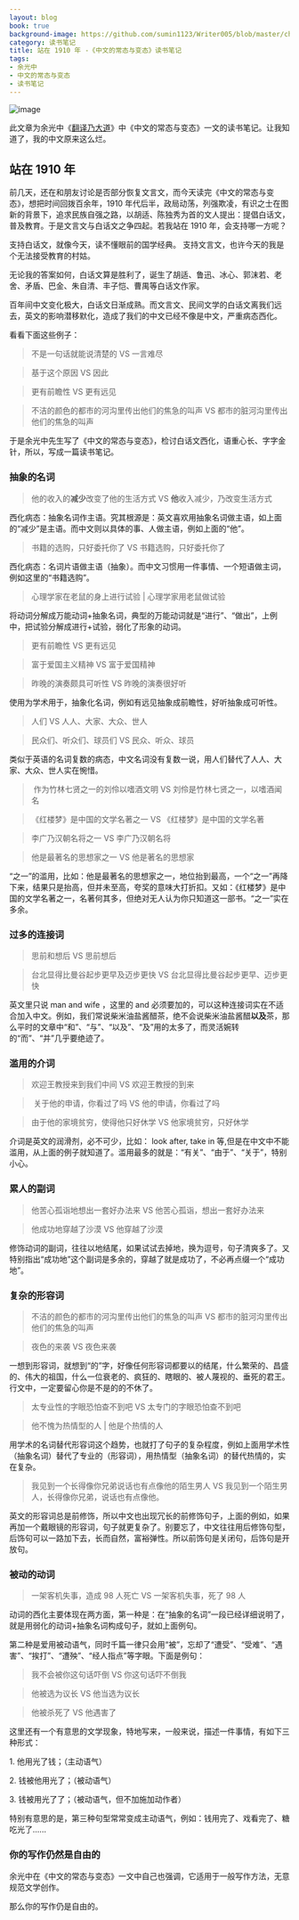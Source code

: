 ```yaml
---
layout: blog
book: true
background-image: https://github.com/sumin1123/Writer005/blob/master/ch-4/PicCH-4notes180303.jpg?raw=true
category: 读书笔记
title: 站在 1910 年 -《中文的常态与变态》读书笔记
tags:
- 余光中
- 中文的常态与变态
- 读书笔记
---
```


![image](http://upload-images.jianshu.io/upload_images/9338271-b1fad3a3c61d79de?imageMogr2/auto-orient/strip%7CimageView2/2/w/1240)

此文章为余光中《[翻译乃大道](https://book.douban.com/subject/26279084/)》中《中文的常态与变态》一文的读书笔记。让我知道了，我的中文原来这么烂。

## 站在 1910 年

前几天，还在和朋友讨论是否部分恢复文言文，而今天读完《中文的常态与变态》，想把时间回拨百余年，1910 年代后半，政局动荡，列强欺凌，有识之士在图新的背景下，追求民族自强之路，以胡适、陈独秀为首的文人提出：提倡白话文，普及教育。于是文言文与白话文之争四起。若我站在 1910 年，会支持哪一方呢？

支持白话文，就像今天，读不懂眼前的国学经典。
支持文言文，也许今天的我是个无法接受教育的村姑。

无论我的答案如何，白话文算是胜利了，诞生了胡适、鲁迅、冰心、郭沫若、老舍、矛盾、巴金、朱自清、丰子恺、曹禺等白话文作家。

百年间中文变化极大，白话文日渐成熟。而文言文、民间文学的白话文离我们远去，英文的影响潜移默化，造成了我们的中文已经不像是中文，严重病态西化。

看看下面这些例子：

> 不是一句话就能说清楚的 VS 一言难尽

> 基于这个原因 VS 因此

> 更有前瞻性 VS 更有远见

> 不洁的颜色的都市的河沟里传出他们的焦急的叫声 VS 都市的脏河沟里传出他们的焦急的叫声

于是余光中先生写了《中文的常态与变态》，检讨白话文西化，语重心长、字字金针，所以，写成一篇读书笔记。

### 抽象的名词

> 他的收入的**减少**改变了他的生活方式 VS **他**收入减少，乃改变生活方式

西化病态：抽象名词作主语。究其根源是：英文喜欢用抽象名词做主语，如上面的“减少”是主语。而中文则以具体的事、人做主语，例如上面的“他”。

> 书籍的选购，只好委托你了 VS 书籍选购，只好委托你了

西化病态：名词片语做主语（抽象）。而中文习惯用一件事情、一个短语做主词，例如这里的“书籍选购”。

> 心理学家在老鼠的身上进行试验 | 心理学家用老鼠做试验

将动词分解成万能动词+抽象名词，典型的万能动词就是“进行”、“做出”，上例中，把试验分解成进行+试验，弱化了形象的动词。

> 更有前瞻性 VS 更有远见

> 富于爱国主义精神 VS 富于爱国精神

> 昨晚的演奏颇具可听性 VS 昨晚的演奏很好听

使用为学术用于，抽象化名词，例如有远见抽象成前瞻性，好听抽象成可听性。

> 人们 VS 人人、大家、大众、世人

> 民众们、听众们、球员们 VS 民众、听众、球员

类似于英语的名词复数的病态，中文名词没有复数一说，用人们替代了人人、大家、大众、世人实在惋惜。

> 作为竹林七贤之一的刘伶以嗜酒文明 VS 刘伶是竹林七贤之一，以嗜酒闻名

> 《红楼梦》是中国的文学名著之一 VS 《红楼梦》是中国的文学名著

> 李广乃汉朝名将之一 VS 李广乃汉朝名将

> 他是最著名的思想家之一 VS 他是著名的思想家

“之一”的滥用，比如：他是最著名的思想家之一，地位抬到最高，一个“之一”再降下来，结果只是抬高，但并未至高，夸奖的意味大打折扣。又如：《红楼梦》是中国的文学名著之一，名著何其多，但绝对无人认为你只知道这一部书。“之一”实在多余。

### 过多的连接词

> 思前和想后 VS 思前想后

> 台北显得比曼谷起步更早及迈步更快 VS 台北显得比曼谷起步更早、迈步更快

英文里只说 man and wife ，这里的 and 必须要加的，可以这种连接词实在不适合加入中文。例如，我们常说柴米油盐酱醋茶，绝不会说柴米油盐酱醋**以及**茶，那么平时的文章中“和”、“与”、“以及”、“及”用的太多了，而灵活婉转的“而”、“并”几乎要绝迹了。

### 滥用的介词

> 欢迎王教授来到我们中间 VS 欢迎王教授的到来

> 关于他的申请，你看过了吗 VS 他的申请，你看过了吗

> 由于他的家境贫穷，使得他只好休学 VS 他家境贫穷，只好休学

介词是英文的润滑剂，必不可少，比如： look after, take in 等,但是在中文中不能滥用，从上面的例子就知道了。滥用最多的就是：“有关”、“由于”、“关于”，特别小心。

### 累人的副词

> 他苦心孤诣地想出一套好办法来 VS 他苦心孤诣，想出一套好办法来

> 他成功地穿越了沙漠 VS 他穿越了沙漠

修饰动词的副词，往往以地结尾，如果试试去掉地，换为逗号，句子清爽多了。又特别指出“成功地”这个副词是多余的，穿越了就是成功了，不必再点缀一个“成功地”。

### 复杂的形容词

> 不洁的颜色的都市的河沟里传出他们的焦急的叫声 VS 都市的脏河沟里传出他们的焦急的叫声

> 夜色的来袭 VS 夜色来袭

一想到形容词，就想到“的”字，好像任何形容词都要以的结尾，什么繁荣的、昌盛的、伟大的祖国，什么一位衰老的、疯狂的、瞎眼的、被人蔑视的、垂死的君王。行文中，一定要留心你是不是的的不休了。

> 太专业性的字眼恐怕查不到吧 VS 太专门的字眼恐怕查不到吧

> 他不愧为热情型的人 | 他是个热情的人

用学术的名词替代形容词这个趋势，也就打了句子的复杂程度，例如上面用学术性（抽象名词）替代了专业的（形容词），用热情型（抽象名词）的替代热情的，实在复杂。

> 我见到一个长得像你兄弟说话也有点像他的陌生男人 VS 我见到一个陌生男人，长得像你兄弟，说话也有点像他。

英文的形容词总是前修饰，所以中文也出现冗长的前修饰句子，上面的例如，如果再加一个戴眼镜的形容词，句子就更复杂了。别要忘了，中文往往用后修饰句型，后饰句可以一路加下去，长而自然，富裕弹性。所以前饰句是关闭句，后饰句是开放句。

### 被动的动词

> 一架客机失事，造成 98 人死亡 VS 一架客机失事，死了 98 人

动词的西化主要体现在两方面，第一种是：在“抽象的名词”一段已经详细说明了，就是用弱化的动词+抽象名词构成句子，就如上面例句。

第二种是爱用被动语气，同时千篇一律只会用“被”，忘却了“遭受”、“受难”、“遇害”、“挨打”、“遭殃”、“经人指点”等字眼。下面是例句：

> 我不会被你这句话吓倒 VS 你这句话吓不倒我

> 他被选为议长 VS 他当选为议长

> 他被杀死了 VS 他遇害了

这里还有一个有意思的文学现象，特地写来，一般来说，描述一件事情，有如下三种形式：

1\. 他用光了钱；（主动语气）

2\. 钱被他用光了；（被动语气）

3\. 钱被用光了了；（被动语气，但不加施加动作者）

特别有意思的是，第三种句型常常变成主动语气，例如：钱用完了、戏看完了、糖吃光了......

### 你的写作仍然是自由的

余光中在《中文的常态与变态》一文中自己也强调，它适用于一般写作方法，无意规范文学创作。

那么你的写作仍是自由的。
